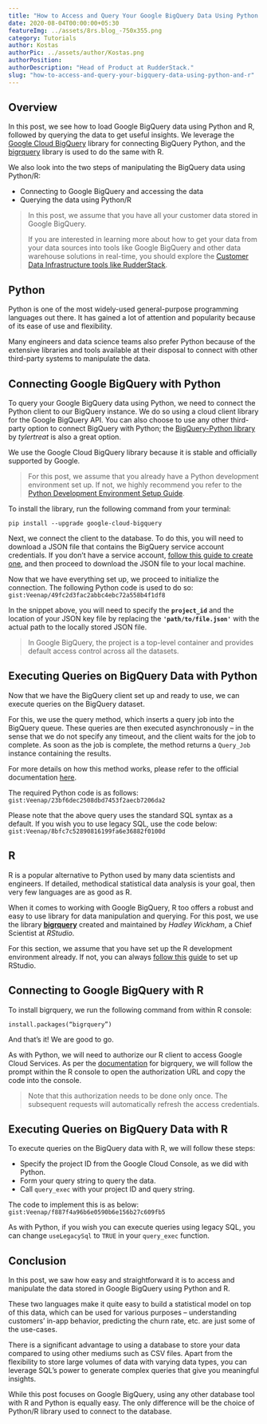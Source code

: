 ```yaml
---
title: "How to Access and Query Your Google BigQuery Data Using Python and R"
date: 2020-08-04T00:00:00+05:30
featureImg: ../assets/8rs.blog_-750x355.png
category: Tutorials
author: Kostas
authorPic: ../assets/author/Kostas.png
authorPosition: 
authorDescription: "Head of Product at RudderStack."
slug: "how-to-access-and-query-your-bigquery-data-using-python-and-r"
---
```

Overview
--------

In this post, we see how to load Google BigQuery data using Python and R, followed by querying the data to get useful insights. We leverage the [Google Cloud BigQuery](https://rudderstack.com/integration/gcp-storage/) library for connecting BigQuery Python, and the [bigrquery](https://github.com/r-dbi/bigrquery) library is used to do the same with R. 

We also look into the two steps of manipulating the BigQuery data using Python/R:

*   Connecting to Google BigQuery and accessing the data
*   Querying the data using Python/R

> In this post, we assume that you have all your customer data stored in Google BigQuery.
> 
> If you are interested in learning more about how to get your data from your data sources into tools like Google BigQuery and other data warehouse solutions in real-time, you should explore the [Customer Data Infrastructure tools like RudderStack](https://rudderstack.com).

**Python**
----------

Python is one of the most widely-used general-purpose programming languages out there. It has gained a lot of attention and popularity because of its ease of use and flexibility. 

Many engineers and data science teams also prefer Python because of the extensive libraries and tools available at their disposal to connect with other third-party systems to manipulate the data.

**Connecting Google BigQuery with Python**
------------------------------------------

To query your Google BigQuery data using Python, we need to connect the Python client to our BigQuery instance. We do so using a cloud client library for the Google BigQuery API. You can also choose to use any other third-party option to connect BigQuery with Python; the [BigQuery-Python library](https://github.com/tylertreat/BigQuery-Python) by _tylertreat_ is also a great option. 

We use the Google Cloud BigQuery library because it is stable and officially supported by Google.

> For this post, we assume that you already have a Python development environment set up. If not, we highly recommend you refer to the [Python Development Environment Setup Guide](https://cloud.google.com/python/setup).

To install the library, run the following command from your terminal:

`pip install --upgrade google-cloud-bigquery`

Next, we connect the client to the database. To do this, you will need to download a JSON file that contains the BigQuery service account credentials. If you don’t have a service account, [follow this guide to create one](https://cloud.google.com/iam/docs/creating-managing-service-accounts), and then proceed to download the JSON file to your local machine. 

Now that we have everything set up, we proceed to initialize the connection. The following Python code is used to do so:
`gist:Veenap/49fc2d3fac2abbc4ebc72a558b4f1df8`

In the snippet above, you will need to specify the **`project_id`** and the location of your JSON key file by replacing the **`'path/to/file.json'`** with the actual path to the locally stored JSON file.

> In Google BigQuery, the project is a top-level container and provides default access control across all the datasets.

**Executing Queries on BigQuery Data with Python**
--------------------------------------------------

Now that we have the BigQuery client set up and ready to use, we can execute queries on the BigQuery dataset. 

For this, we use the query method, which inserts a query job into the BigQuery queue. These queries are then executed asynchronously – in the sense that we do not specify any timeout, and the client waits for the job to complete. As soon as the job is complete, the method returns a `Query_Job` instance containing the results.

For more details on how this method works, please refer to the official documentation [here](https://googlecloudplatform.github.io/google-cloud-python/latest/bigquery/reference.html#google.cloud.bigquery.job.QueryJob).

The required Python code is as follows:
`gist:Veenap/23bf6dec2508dbd7453f2aecb7206da2`

Please note that the above query uses the standard SQL syntax as a default. If you wish you to use legacy SQL, use the code below:
`gist:Veenap/8bfc7c52890816199fa6e36882f0100d`

**R**
-----

R is a popular alternative to Python used by many data scientists and engineers. If detailed, methodical statistical data analysis is your goal, then very few languages are as good as R.

When it comes to working with Google BigQuery, R too offers a robust and easy to use library for data manipulation and querying. For this post, we use the library [**bigrquery**](https://github.com/r-dbi/bigrquery) created and maintained by _Hadley Wickham_, a Chief Scientist at _RStudio_.

For this section, we assume that you have set up the R development environment already. If not, you can always [follow this](https://rstudio-education.github.io/hopr/starting.html) [guide](https://rstudio-education.github.io/hopr/starting.html) to set up RStudio.

**Connecting to Google BigQuery with R**
----------------------------------------

To install bigrquery, we run the following command from within R console:

`install.packages(“bigrquery”)`

And that’s it! We are good to go.

As with Python, we will need to authorize our R client to access Google Cloud Services. As per the [documentation](https://github.com/r-dbi/bigrquery#authentication-and-authorization) for bigrquery, we will follow the prompt within the R console to open the authorization URL and copy the code into the console. 

> Note that this authorization needs to be done only once. The subsequent requests will automatically refresh the access credentials.

**Executing Queries on BigQuery Data with R**
---------------------------------------------

To execute queries on the BigQuery data with R, we will follow these steps:

*   Specify the project ID from the Google Cloud Console, as we did with Python.
*   Form your query string to query the data.
*   Call `query_exec` with your project ID and query string.

The code to implement this is as below:
`gist:Veenap/f887f4a96b6e0590b6e156b27c609fb5`

As with Python, if you wish you can execute queries using legacy SQL, you can change `useLegacySql` to `TRUE` in your `query_exec` function.

**Conclusion**
--------------

In this post, we saw how easy and straightforward it is to access and manipulate the data stored in Google BigQuery using Python and R.

These two languages make it quite easy to build a statistical model on top of this data, which can be used for various purposes – understanding customers’ in-app behavior, predicting the churn rate, etc. are just some of the use-cases.

There is a significant advantage to using a database to store your data compared to using other mediums such as CSV files. Apart from the flexibility to store large volumes of data with varying data types, you can leverage SQL’s power to generate complex queries that give you meaningful insights.

While this post focuses on Google BigQuery, using any other database tool with R and Python is equally easy. The only difference will be the choice of Python/R library used to connect to the database.